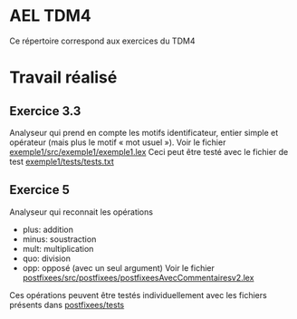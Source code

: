 #   AEL TDM4

Ce répertoire correspond aux exercices du TDM4

# Travail réalisé

## Exercice 3.3
Analyseur qui prend en compte les motifs identificateur, entier simple et opérateur
(mais plus le motif « mot usuel »).
Voir le fichier [exemple1/src/exemple1/exemple1.lex](exemple1/src/exemple1/exemple1.lex)
Ceci peut être testé avec le fichier de test [exemple1/tests/tests.txt](exemple1/tests/tests.txt)

## Exercice 5
Analyseur qui reconnait les opérations

 - plus: addition
 - minus: soustraction
 - mult: multiplication
 - quo: division
 - opp: opposé (avec un seul argument)
Voir le fichier
[postfixees/src/postfixees/postfixeesAvecCommentairesv2.lex](postfixees/src/postfixees/postfixeesAvecCommentairesv2.lex)

Ces opérations peuvent être testés individuellement avec les fichiers présents dans [postfixees/tests](postfixees/tests)
